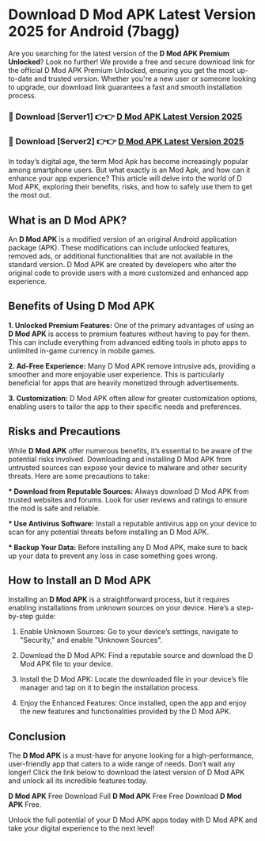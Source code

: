 # Download D Mod APK Latest Version 2025 for Android (7bagg)

Are you searching for the latest version of the <strong>D Mod APK Premium Unlocked</strong>? Look no further! We provide a free and secure download link for the official D Mod APK Premium Unlocked, ensuring you get the most up-to-date and trusted version. Whether you're a new user or someone looking to upgrade, our download link guarantees a fast and smooth installation process.


<h3>🔴 Download [Server1] 👉👉 <a href="https://appsnew.pages.dev?q=D+Mod+APK&ref=2RT5">D Mod APK Latest Version 2025</a></h3>

<h3>🔴 Download [Server2] 👉👉 <a href="https://appsnew.pages.dev?q=D+Mod+APK&ref=2RT5">D Mod APK Latest Version 2025</a></h3>


In today’s digital age, the term Mod Apk has become increasingly popular among smartphone users. But what exactly is an Mod Apk, and how can it enhance your app experience? This article will delve into the world of D Mod APK, exploring their benefits, risks, and how to safely use them to get the most out.


<h2>What is an D Mod APK?</h2>

An <strong>D Mod APK</strong> is a modified version of an original Android application package (APK). These modifications can include unlocked features, removed ads, or additional functionalities that are not available in the standard version. D Mod APK are created by developers who alter the original code to provide users with a more customized and enhanced app experience.


<h2>Benefits of Using D Mod APK</h2>

<strong> 1. Unlocked Premium Features:</strong> One of the primary advantages of using an <strong>D Mod APK</strong> is access to premium features without having to pay for them. This can include everything from advanced editing tools in photo apps to unlimited in-game currency in mobile games.

<strong> 2. Ad-Free Experience:</strong> Many D Mod APK remove intrusive ads, providing a smoother and more enjoyable user experience. This is particularly beneficial for apps that are heavily monetized through advertisements.

<strong> 3. Customization:</strong> D Mod APK often allow for greater customization options, enabling users to tailor the app to their specific needs and preferences.


<h2>Risks and Precautions</h2>

While <strong>D Mod APK</strong> offer numerous benefits, it’s essential to be aware of the potential risks involved. Downloading and installing D Mod APK from untrusted sources can expose your device to malware and other security threats. Here are some precautions to take:

<strong> * Download from Reputable Sources:</strong> Always download D Mod APK from trusted websites and forums. Look for user reviews and ratings to ensure the mod is safe and reliable.

<strong> * Use Antivirus Software:</strong> Install a reputable antivirus app on your device to scan for any potential threats before installing an D Mod APK.

<strong> * Backup Your Data:</strong> Before installing any D Mod APK, make sure to back up your data to prevent any loss in case something goes wrong.


<h2>How to Install an D Mod APK</h2>

Installing an <strong>D Mod APK</strong> is a straightforward process, but it requires enabling installations from unknown sources on your device. Here’s a step-by-step guide:

 1. Enable Unknown Sources: Go to your device’s settings, navigate to "Security," and enable "Unknown Sources".

 2. Download the D Mod APK: Find a reputable source and download the D Mod APK file to your device.

 3. Install the D Mod APK: Locate the downloaded file in your device’s file manager and tap on it to begin the installation process.

 4. Enjoy the Enhanced Features: Once installed, open the app and enjoy the new features and functionalities provided by the D Mod APK.


<h2><strong>Conclusion</strong></h2>

The <strong>D Mod APK</strong> is a must-have for anyone looking for a high-performance, user-friendly app that caters to a wide range of needs. Don’t wait any longer! Click the link below to download the latest version of D Mod APK and unlock all its incredible features today.

<strong>D Mod APK</strong> Free Download Full <strong>D Mod APK</strong> Free Free Download <strong>D Mod APK</strong> Free.

Unlock the full potential of your D Mod APK apps today with D Mod APK and take your digital experience to the next level!